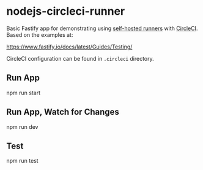 # nodejs-circleci-runner

Basic Fastify app for demonstrating using [self-hosted runners](https://circleci.com/execution-environments/runner/) with [CircleCI](https://circleci.com/).  Based on the examples at:

https://www.fastify.io/docs/latest/Guides/Testing/

CircleCI configuration can be found in `.circleci` directory.

## Run App

npm run start

## Run App, Watch for Changes

npm run dev

## Test

npm run test

